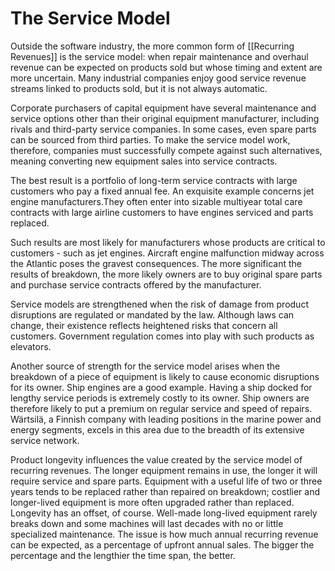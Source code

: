 # The Service Model
Outside the software industry, the more common form of [[Recurring Revenues]] is the service model: when repair maintenance and overhaul revenue can be expected on products sold but whose timing and extent are more uncertain. Many industrial companies enjoy good service revenue streams linked to products sold, but it is not always automatic.

Corporate purchasers of capital equipment have several maintenance and service options other than their original equipment manufacturer, including rivals and third-party service companies.
In some cases, even spare parts can be sourced from third parties. To make the service model work, therefore, companies must successfully compete against such alternatives, meaning converting new equipment sales into service contracts.

The best result is a portfolio of long-term service contracts with large customers who pay a fixed annual fee. An exquisite example concerns jet engine manufacturers.They often enter into sizable multiyear total care contracts with large airline customers to have engines serviced and parts replaced. 

Such results are most likely for manufacturers whose products are critical to customers - such as jet engines. Aircraft engine malfunction midway across the Atlantic poses the gravest consequences. The more significant the results of breakdown, the more likely owners are to buy original spare parts and purchase service contracts offered by the manufacturer.

Service models are strengthened when the risk of damage from product disruptions are regulated or mandated by the law. Although laws can change, their existence reflects heightened risks that concern all customers. Government regulation comes into play with such products as elevators.

Another source of strength for the service model arises when the breakdown of a piece of equipment is likely to cause economic disruptions for its owner. Ship engines are a good example. Having a ship docked for lengthy service periods is extremely costly to its owner. Ship owners are therefore likely to put a premium on regular service and speed of repairs. Wärtsilä, a Finnish company with leading positions in the marine power and energy segments, excels in this area due to the breadth of its extensive service network.

Product longevity influences the value created by the service model of recurring revenues. The longer equipment remains in use, the longer it will require service and spare parts. Equipment with a useful life of two or three years tends to be replaced rather than repaired on breakdown; costlier and longer-lived equipment is more often upgraded rather than replaced.
Longevity has an offset, of course. Well-made long-lived equipment rarely breaks down and some machines will last decades with no or little specialized maintenance. The issue is how much annual recurring revenue can be expected, as a percentage of upfront annual sales. The bigger the percentage and the lengthier the time span, the better.